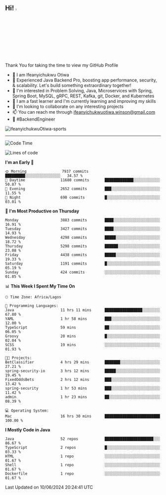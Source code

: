 <!-- BLOG-POST-LIST:START --><!-- BLOG-POST-LIST:END -->

## Hi! <img src="https://media.giphy.com/media/hvRJCLFzcasrR4ia7z/giphy.gif" width="4%"> 

Thank You for taking the time to view my GitHub Profile

- 👋 I am Ifeanyichukwu Otiwa
- 🚀 Experienced Java Backend Pro, boosting app performance, security, & scalability. Let's build something extraordinary together!
- 👀 I'm interested in Problem Solving, Java, Microservices with Spring, Spring Boot, MySQL, gRPC, REST, Kafka, git, Docker, and Kubernetes
- 🌱 I am a fast learner and I'm currently learning and improving my skills
- 💞️ I'm looking to collaborate on any interesting projects
- 📫 You can reach me through ifeanyichukwuotiwa.winson@gmail.com
- 🚀 #BackendEngineer

<p align="left" marginTop="10px"> <img src="https://komarev.com/ghpvc/?username=ifeanyichukwuOtiwa-sports&label=Profile%20views&color=0e75b6&style=for-the-badge" alt="ifeanyichukwuOtiwa-sports" /> </p>

***

<!--START_SECTION:waka-->
![Code Time](http://img.shields.io/badge/Code%20Time-2%2C606%20hrs%2021%20mins-blue)

![Lines of code](https://img.shields.io/badge/From%20Hello%20World%20I%27ve%20Written-6.0%20million%20lines%20of%20code-blue)

**I'm an Early 🐤** 

```text
🌞 Morning                7937 commits        █████████░░░░░░░░░░░░░░░░   34.57 % 
🌆 Daytime                11680 commits       █████████████░░░░░░░░░░░░   50.87 % 
🌃 Evening                2652 commits        ███░░░░░░░░░░░░░░░░░░░░░░   11.55 % 
🌙 Night                  690 commits         █░░░░░░░░░░░░░░░░░░░░░░░░   03.01 % 
```
📅 **I'm Most Productive on Thursday** 

```text
Monday                   3883 commits        ████░░░░░░░░░░░░░░░░░░░░░   16.91 % 
Tuesday                  3427 commits        ████░░░░░░░░░░░░░░░░░░░░░   14.93 % 
Wednesday                4298 commits        █████░░░░░░░░░░░░░░░░░░░░   18.72 % 
Thursday                 5298 commits        ██████░░░░░░░░░░░░░░░░░░░   23.08 % 
Friday                   4438 commits        █████░░░░░░░░░░░░░░░░░░░░   19.33 % 
Saturday                 1191 commits        █░░░░░░░░░░░░░░░░░░░░░░░░   05.19 % 
Sunday                   424 commits         ░░░░░░░░░░░░░░░░░░░░░░░░░   01.85 % 
```


📊 **This Week I Spent My Time On** 

```text
🕑︎ Time Zone: Africa/Lagos

💬 Programming Languages: 
Java                     11 hrs 11 mins      █████████████████░░░░░░░░   67.80 % 
YAML                     1 hr 58 mins        ███░░░░░░░░░░░░░░░░░░░░░░   12.00 % 
TypeScript               59 mins             ██░░░░░░░░░░░░░░░░░░░░░░░   06.05 % 
Groovy                   20 mins             █░░░░░░░░░░░░░░░░░░░░░░░░   02.04 % 
SCSS                     19 mins             ░░░░░░░░░░░░░░░░░░░░░░░░░   01.93 % 

🐱‍💻 Projects: 
BetClassifier            4 hrs 29 mins       ███████░░░░░░░░░░░░░░░░░░   27.21 % 
spring-security-io       3 hrs 12 mins       █████░░░░░░░░░░░░░░░░░░░░   19.45 % 
FixedOddsBets            2 hrs 12 mins       ███░░░░░░░░░░░░░░░░░░░░░░   13.42 % 
spring-security          1 hr 53 mins        ███░░░░░░░░░░░░░░░░░░░░░░   11.42 % 
admin                    1 hr 23 mins        ██░░░░░░░░░░░░░░░░░░░░░░░   08.39 % 

💻 Operating System: 
Mac                      16 hrs 30 mins      █████████████████████████   100.00 % 
```

**I Mostly Code in Java** 

```text
Java                     52 repos            ██████████████████████░░░   86.67 % 
TypeScript               2 repos             █░░░░░░░░░░░░░░░░░░░░░░░░   03.33 % 
HTML                     1 repo              ░░░░░░░░░░░░░░░░░░░░░░░░░   01.67 % 
Shell                    1 repo              ░░░░░░░░░░░░░░░░░░░░░░░░░   01.67 % 
Dockerfile               1 repo              ░░░░░░░░░░░░░░░░░░░░░░░░░   01.67 % 
```




 Last Updated on 10/06/2024 20:24:41 UTC
<!--END_SECTION:waka-->

<!--
<p align="center">
![trophy](https://github-profile-trophy.vercel.app/?username=ifeanyichukwuOtiwa-sports&theme=onedark) (https://github.com/ryo-ma/github-profile-trophy)
</p>
-->

<!---
ifeanyi-otiwa/ifeanyi-otiwa is a ✨ special ✨ repository because its `README.md` (this file) appears on your GitHub profile.
You can click the Preview link to take a look at your changes.
--->
